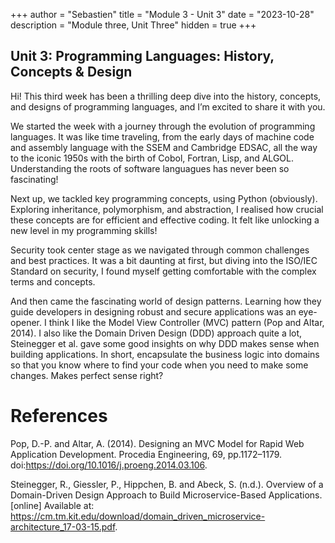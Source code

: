 +++
author = "Sebastien"
title = "Module 3 - Unit 3"
date = "2023-10-28"
description = "Module three, Unit Three"
hidden = true
+++

## Unit 3: Programming Languages: History, Concepts & Design

Hi! This third week has been a thrilling deep dive into the history, concepts, and designs of programming languages, and I’m excited to share it with you.

We started the week with a journey through the evolution of programming languages. It was like time traveling, from the early days of machine code and assembly language with the SSEM and Cambridge EDSAC, all the way to the iconic 1950s with the birth of Cobol, Fortran, Lisp, and ALGOL. Understanding the roots of software languagues has never been so fascinating!

Next up, we tackled key programming concepts, using Python (obviously). Exploring inheritance, polymorphism, and abstraction, I realised how crucial these concepts are for efficient and effective coding. It felt like unlocking a new level in my programming skills!

Security took center stage as we navigated through common challenges and best practices. It was a bit daunting at first, but diving into the ISO/IEC Standard on security, I found myself getting comfortable with the complex terms and concepts.

And then came the fascinating world of design patterns. Learning how they guide developers in designing robust and secure applications was an eye-opener. I think I like the Model View Controller (MVC) pattern (Pop and Altar, 2014). I also like the Domain Driven Design (DDD) approach quite a lot, Steinegger et al. gave some good insights on why DDD makes sense when building applications. In short, encapsulate the business logic into domains so that you know where to find your code when you need to make some changes. Makes perfect sense right?

# References

Pop, D.-P. and Altar, A. (2014). Designing an MVC Model for Rapid Web Application Development. Procedia Engineering, 69, pp.1172–1179. doi:https://doi.org/10.1016/j.proeng.2014.03.106.

Steinegger, R., Giessler, P., Hippchen, B. and Abeck, S. (n.d.). Overview of a Domain-Driven Design Approach to Build Microservice-Based Applications. [online] Available at: https://cm.tm.kit.edu/download/domain_driven_microservice-architecture_17-03-15.pdf.


